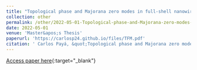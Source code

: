 ```yaml
---
title: "Topological phase and Majorana zero modes in full-shell nanowires"
collection: other
permalink: /other/2022-05-01-Topological-phase-and-Majorana-zero-modes-in-full-shell-nanowires
date: 2022-05-01
venue: 'Master&apos;s Thesis'
paperurl: 'https://carlosp24.github.io/files/TFM.pdf'
citation: ' Carlos Payá, &quot;Topological phase and Majorana zero modes in full-shell nanowires.&quot; Master&amp;apos;s Thesis, 2022.'
---
```

[Access paper here](https://carlosp24.github.io/files/TFM.pdf){:target="_blank"}
